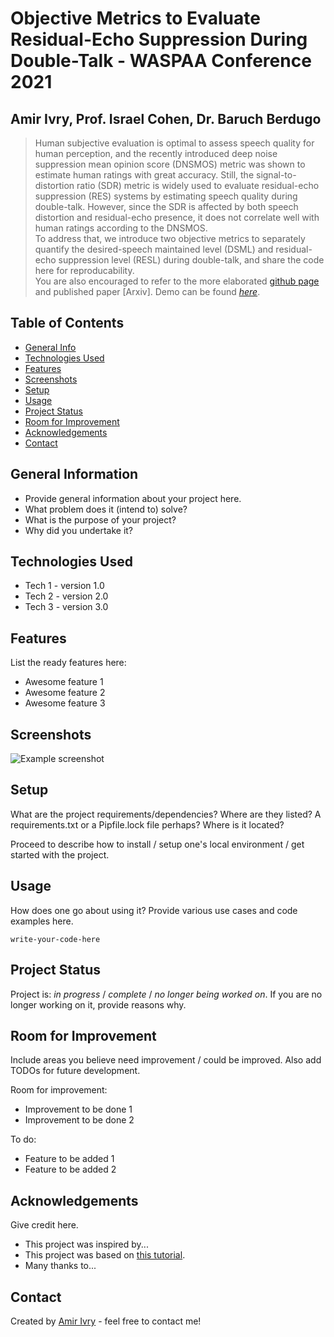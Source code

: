 # Objective Metrics to Evaluate Residual-Echo Suppression During Double-Talk - WASPAA Conference 2021
## Amir Ivry, Prof. Israel Cohen, Dr. Baruch Berdugo
> Human subjective evaluation is optimal to assess speech quality for human perception, and the recently introduced deep noise suppression mean opinion score (DNSMOS) metric was shown to estimate human ratings with great accuracy. Still, the signal-to-distortion ratio (SDR) metric is widely used to evaluate residual-echo suppression (RES) systems by estimating speech quality during double-talk. However, since the SDR is affected by both speech distortion and residual-echo presence, it does not correlate well with human ratings according to the DNSMOS. <br/> To address that, we introduce two objective metrics to separately quantify the desired-speech maintained level (DSML) and residual-echo suppression level (RESL) during double-talk, and share the code here for reproducability. <br/> You are also encouraged to refer to the more elaborated [github page](https://amirivry-aka-ai.github.io/DSML-and-RESL-measures/) and published paper [Arxiv].
> Demo can be found [_here_](https://soundcloud.com/ai4audio/sets/objective-metrics-to-evaluate-residual-echo-suppression-during-double-talk). <!-- If you have the project hosted somewhere, include the link here. -->

## Table of Contents
* [General Info](#general-information)
* [Technologies Used](#technologies-used)
* [Features](#features)
* [Screenshots](#screenshots)
* [Setup](#setup)
* [Usage](#usage)
* [Project Status](#project-status)
* [Room for Improvement](#room-for-improvement)
* [Acknowledgements](#acknowledgements)
* [Contact](#contact)
<!-- * [License](#license) -->


## General Information
- Provide general information about your project here.
- What problem does it (intend to) solve?
- What is the purpose of your project?
- Why did you undertake it?
<!-- You don't have to answer all the questions - just the ones relevant to your project. -->


## Technologies Used
- Tech 1 - version 1.0
- Tech 2 - version 2.0
- Tech 3 - version 3.0


## Features
List the ready features here:
- Awesome feature 1
- Awesome feature 2
- Awesome feature 3


## Screenshots
![Example screenshot](./img/screenshot.png)
<!-- If you have screenshots you'd like to share, include them here. -->


## Setup
What are the project requirements/dependencies? Where are they listed? A requirements.txt or a Pipfile.lock file perhaps? Where is it located?

Proceed to describe how to install / setup one's local environment / get started with the project.


## Usage
How does one go about using it?
Provide various use cases and code examples here.

`write-your-code-here`


## Project Status
Project is: _in progress_ / _complete_ / _no longer being worked on_. If you are no longer working on it, provide reasons why.


## Room for Improvement
Include areas you believe need improvement / could be improved. Also add TODOs for future development.

Room for improvement:
- Improvement to be done 1
- Improvement to be done 2

To do:
- Feature to be added 1
- Feature to be added 2


## Acknowledgements
Give credit here.
- This project was inspired by...
- This project was based on [this tutorial](https://www.example.com).
- Many thanks to...


## Contact
Created by [Amir Ivry](https://www.linkedin.com/in/amirivry/) - feel free to contact me!
